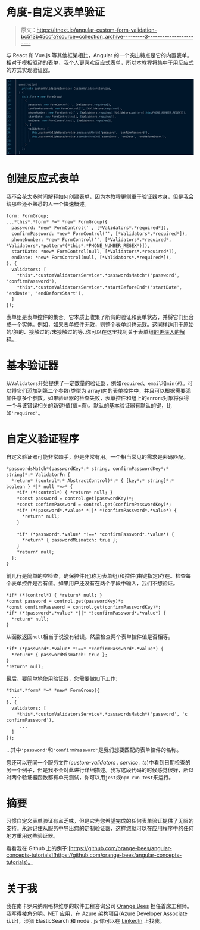 # 角度-自定义表单验证

> 原文：<https://itnext.io/angular-custom-form-validation-bc513b45ccfa?source=collection_archive---------3----------------------->

与 React 和 Vue.js 等其他框架相比，Angular 的一个突出特点是它的内置表单。相对于模板驱动的表单，我个人更喜欢反应式表单，所以本教程将集中于用反应式的方式实现验证器。

![](img/f02844dd6f8fa1ef33857ad808d1b66a.png)

# 创建反应式表单

我不会花太多时间解释如何创建表单，因为本教程更侧重于验证器本身，但是我会给那些还不熟悉的人一个快速概述。

```
form: FormGroup;
...*this*.*form* *=* *new* FormGroup({
  password: *new* FormControl('', [*Validators*.*required*]),
  confirmPassword: *new* FormControl('', [*Validators*.*required*]),
  phoneNumber: *new* FormControl('', [*Validators*.*required*, *Validators*.*pattern*(*this*.*PHONE_NUMBER_REGEX*)]),
  startDate: *new* FormControl(null, [*Validators*.*required*]),
  endDate: *new* FormControl(null, [*Validators*.*required*]),
}, {
  validators: [
    *this*.*customValidatorsService*.*passwordsMatch*('password', 'confirmPassword'),
    *this*.*customValidatorsService*.*startBeforeEnd*('startDate', 'endDate', 'endBeforeStart'),
  ]
});
```

表单组是表单控件的集合。它本质上收集了所有的验证和表单状态，并将它们组合成一个实体。例如，如果表单控件无效，则整个表单组也无效。这同样适用于原始的/脏的、接触过的/未接触过的等..你可以在这里找到关于表单组[的更深入的解释。](https://angular.io/guide/reactive-forms#step-1-creating-a-formgroup-instance)

# 基本验证器

从`Validators`开始提供了一定数量的验证器，例如`required`、`email`和`min(#)`。可以将它们添加到第二个参数(类型为 array)内的表单控件中，并且可以根据需要添加任意多个参数。如果验证器的检查失败，表单控件和组上的`errors`对象将获得一个与该错误相关的新键/值(值=真)。默认的基本验证器有默认的键，比如`'required'`。

# 自定义验证程序

自定义验证器可能非常棘手，但是非常有用。一个相当常见的需求是密码匹配。

```
*passwordsMatch*(passwordKey*:* string, confirmPasswordKey*:* string)*:* ValidatorFn {
  *return* (control*:* AbstractControl)*:* { [key*:* string]*:* boolean } *|* null *=>* {
    *if* (*!control*) { *return* null; }
    *const password = control.get(passwordKey)*;
    *const confirmPassword = control.get(confirmPasswordKey)*;
    *if* (*!password*.*value* *||* *!confirmPassword*.*value*) {
      *return* null;
    }

    *if* (*password*.*value* *!==* *confirmPassword*.*value*) {
      *return* { passwordMismatch: true };
    }
    *return* null;
  };
}
```

前几行是简单的空检查，确保控件(也称为表单组)和控件(由键指定)存在。检查每个表单控件是否有值。如果用户还没有在两个字段中输入，我们不想验证。

```
*if* (*!control*) { *return* null; }
*const password = control.get(passwordKey)*;
*const confirmPassword = control.get(confirmPasswordKey)*;
*if* (*!password*.*value* *||* *!confirmPassword*.*value*) {
  *return* null;
}
```

从函数返回`null`相当于说没有错误。然后检查两个表单控件值是否相等。

```
*if* (*password*.*value* *!==* *confirmPassword*.*value*) {
  *return* { passwordMismatch: true };
}
*return* null;
```

最后，要简单地使用验证器，您需要做如下工作:

```
*this*.*form* *=* *new* FormGroup({
  ...
}, {
  validators: [
    *this*.*customValidatorsService*.*passwordsMatch*('password', 'c confirmPassword'),
     ...
  ]
});
```

…其中`'password'`和`'confirmPassword'`是我们想要匹配的表单控件的名称。

您还可以在同一个服务文件(*custom-validators . service . ts*)中看到日期检查的另一个例子，但是我不会对此进行详细描述。我写这段代码的时候感觉很好，所以对两个验证器函数都有单元测试，你可以用`jest`或`npm run test`来运行。

# 摘要

习惯自定义表单验证有点乏味，但是它为您希望完成的任何表单验证提供了无限的支持。永远记住从服务中导出您的定制验证器，这样您就可以在应用程序中的任何地方重用这些验证器。

看看我在 Github 上的例子:[https://github.com/orange-bees/angular-concepts-tutorials](https://github.com/orange-bees/angular-concepts-tutorials)。

# 关于我

我在南卡罗来纳州格林维尔的软件工程咨询公司 [Orange Bees](https://orangebees.com/) 担任首席工程师。我写得棱角分明。NET 应用，在 Azure 架构项目(Azure Developer Associate 认证)，涉猎 ElasticSearch 和 node . js
你可以在 [LinkedIn](https://www.linkedin.com/in/james-l-gross/) 上找我。